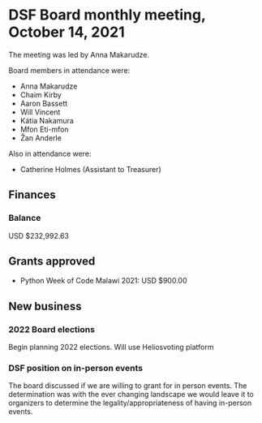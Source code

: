 # DSF Board monthly meeting, October 14, 2021

The meeting was led by Anna Makarudze.

Board members in attendance were:

- Anna Makarudze
- Chaim Kirby
- Aaron Bassett
- Will Vincent
- Kátia Nakamura
- Mfon Eti-mfon
- Žan Anderle

Also in attendance were:

- Catherine Holmes (Assistant to Treasurer)

## Finances

### Balance

USD $232,992.63

## Grants approved

- Python Week of Code Malawi 2021: USD $900.00

## New business

### 2022 Board elections

Begin planning 2022 elections. Will use Heliosvoting platform

### DSF position on in-person events

The board discussed if we are willing to grant for in person events. The determination was with the ever changing landscape we would leave it to organizers to determine the legality/appropriateness of having in-person events.
